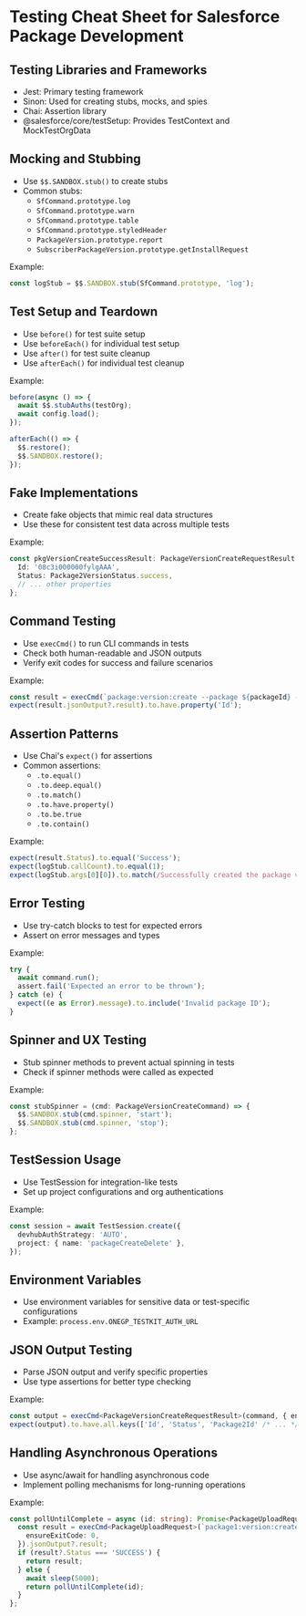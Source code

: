 # Testing Cheat Sheet for Salesforce Package Development

## Testing Libraries and Frameworks

- Jest: Primary testing framework
- Sinon: Used for creating stubs, mocks, and spies
- Chai: Assertion library
- @salesforce/core/testSetup: Provides TestContext and MockTestOrgData

## Mocking and Stubbing

- Use `$$.SANDBOX.stub()` to create stubs
- Common stubs:
  - `SfCommand.prototype.log`
  - `SfCommand.prototype.warn`
  - `SfCommand.prototype.table`
  - `SfCommand.prototype.styledHeader`
  - `PackageVersion.prototype.report`
  - `SubscriberPackageVersion.prototype.getInstallRequest`

Example:

```typescript
const logStub = $$.SANDBOX.stub(SfCommand.prototype, 'log');
```

## Test Setup and Teardown

- Use `before()` for test suite setup
- Use `beforeEach()` for individual test setup
- Use `after()` for test suite cleanup
- Use `afterEach()` for individual test cleanup

Example:

```typescript
before(async () => {
  await $$.stubAuths(testOrg);
  await config.load();
});

afterEach(() => {
  $$.restore();
  $$.SANDBOX.restore();
});
```

## Fake Implementations

- Create fake objects that mimic real data structures
- Use these for consistent test data across multiple tests

Example:

```typescript
const pkgVersionCreateSuccessResult: PackageVersionCreateRequestResult = {
  Id: '08c3i000000fylgAAA',
  Status: Package2VersionStatus.success,
  // ... other properties
};
```

## Command Testing

- Use `execCmd()` to run CLI commands in tests
- Check both human-readable and JSON outputs
- Verify exit codes for success and failure scenarios

Example:

```typescript
const result = execCmd(`package:version:create --package ${packageId} --json`, { ensureExitCode: 0 });
expect(result.jsonOutput?.result).to.have.property('Id');
```

## Assertion Patterns

- Use Chai's `expect()` for assertions
- Common assertions:
  - `.to.equal()`
  - `.to.deep.equal()`
  - `.to.match()`
  - `.to.have.property()`
  - `.to.be.true`
  - `.to.contain()`

Example:

```typescript
expect(result.Status).to.equal('Success');
expect(logStub.callCount).to.equal(1);
expect(logStub.args[0][0]).to.match(/Successfully created the package version/);
```

## Error Testing

- Use try-catch blocks to test for expected errors
- Assert on error messages and types

Example:

```typescript
try {
  await command.run();
  assert.fail('Expected an error to be thrown');
} catch (e) {
  expect((e as Error).message).to.include('Invalid package ID');
}
```

## Spinner and UX Testing

- Stub spinner methods to prevent actual spinning in tests
- Check if spinner methods were called as expected

Example:

```typescript
const stubSpinner = (cmd: PackageVersionCreateCommand) => {
  $$.SANDBOX.stub(cmd.spinner, 'start');
  $$.SANDBOX.stub(cmd.spinner, 'stop');
};
```

## TestSession Usage

- Use TestSession for integration-like tests
- Set up project configurations and org authentications

Example:

```typescript
const session = await TestSession.create({
  devhubAuthStrategy: 'AUTO',
  project: { name: 'packageCreateDelete' },
});
```

## Environment Variables

- Use environment variables for sensitive data or test-specific configurations
- Example: `process.env.ONEGP_TESTKIT_AUTH_URL`

## JSON Output Testing

- Parse JSON output and verify specific properties
- Use type assertions for better type checking

Example:

```typescript
const output = execCmd<PackageVersionCreateRequestResult>(command, { ensureExitCode: 0 }).jsonOutput?.result;
expect(output).to.have.all.keys(['Id', 'Status', 'Package2Id' /* ... */]);
```

## Handling Asynchronous Operations

- Use async/await for handling asynchronous code
- Implement polling mechanisms for long-running operations

Example:

```typescript
const pollUntilComplete = async (id: string): Promise<PackageUploadRequest> => {
  const result = execCmd<PackageUploadRequest>(`package1:version:create:get -i ${id} -o 1gp --json`, {
    ensureExitCode: 0,
  }).jsonOutput?.result;
  if (result?.Status === 'SUCCESS') {
    return result;
  } else {
    await sleep(5000);
    return pollUntilComplete(id);
  }
};
```
